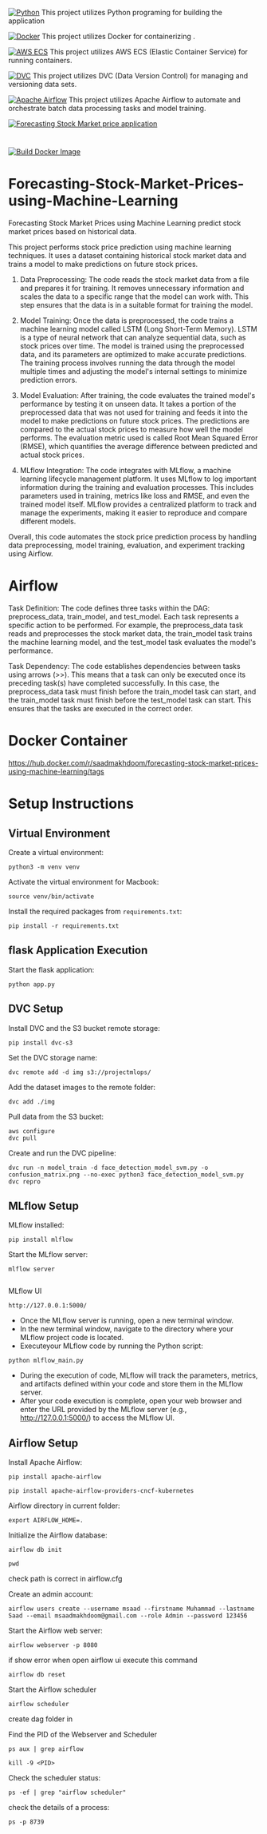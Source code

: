 [![Python](https://img.shields.io/badge/Python-3.10-blue)](https://www.python.org/)
This project utilizes  Python programing for building the application

[![Docker](https://img.shields.io/badge/Docker-Containerization-blue)](https://www.docker.com/)
This project utilizes Docker for containerizing .

[![AWS ECS](https://img.shields.io/badge/AWS-ECS-orange)](https://aws.amazon.com/ecs/)
This project utilizes AWS ECS (Elastic Container Service) for running containers.

[![DVC](https://img.shields.io/badge/DVC-Data%20Version%20Control-orange)](https://dvc.org/)
This project utilizes DVC (Data Version Control) for managing and versioning data sets.


[![Apache Airflow](https://img.shields.io/badge/Apache-Airflow-red)](https://airflow.apache.org/)
This project utilizes Apache Airflow to automate and orchestrate batch data processing tasks and model training.


[![Forecasting Stock Market price application](https://github.com/MSaadMakhdoom/Forecasting-Stock-Market-Prices-using-Machine-Learning/actions/workflows/main-app.yml/badge.svg)](https://github.com/MSaadMakhdoom/Forecasting-Stock-Market-Prices-using-Machine-Learning/actions/workflows/main-app.yml)
#
[![Build Docker Image](https://github.com/MSaadMakhdoom/Forecasting-Stock-Market-Prices-using-Machine-Learning/actions/workflows/docker.yml/badge.svg)](https://github.com/MSaadMakhdoom/Forecasting-Stock-Market-Prices-using-Machine-Learning/actions/workflows/docker.yml)
# Forecasting-Stock-Market-Prices-using-Machine-Learning

Forecasting Stock Market Prices using Machine Learning predict stock market prices based on historical data.

This project performs stock price prediction using machine learning techniques. It uses a dataset containing historical stock market data and trains a model to make predictions on future stock prices.

1. Data Preprocessing: The code reads the stock market data from a file and prepares it for training. It removes unnecessary information and scales the data to a specific range that the model can work with. This step ensures that the data is in a suitable format for training the model.

2. Model Training: Once the data is preprocessed, the code trains a machine learning model called LSTM (Long Short-Term Memory). LSTM is a type of neural network that can analyze sequential data, such as stock prices over time. The model is trained using the preprocessed data, and its parameters are optimized to make accurate predictions. The training process involves running the data through the model multiple times and adjusting the model's internal settings to minimize prediction errors.

3. Model Evaluation: After training, the code evaluates the trained model's performance by testing it on unseen data. It takes a portion of the preprocessed data that was not used for training and feeds it into the model to make predictions on future stock prices. The predictions are compared to the actual stock prices to measure how well the model performs. The evaluation metric used is called Root Mean Squared Error (RMSE), which quantifies the average difference between predicted and actual stock prices.

4. MLflow Integration: The code integrates with MLflow, a machine learning lifecycle management platform. It uses MLflow to log important information during the training and evaluation processes. This includes parameters used in training, metrics like loss and RMSE, and even the trained model itself. MLflow provides a centralized platform to track and manage the experiments, making it easier to reproduce and compare different models.

Overall, this code automates the stock price prediction process by handling data preprocessing, model training, evaluation, and experiment tracking using Airflow.

# Airflow
Task Definition: The code defines three tasks within the DAG: preprocess_data, train_model, and test_model. Each task represents a specific action to be performed. For example, the preprocess_data task reads and preprocesses the stock market data, the train_model task trains the machine learning model, and the test_model task evaluates the model's performance.

Task Dependency: The code establishes dependencies between tasks using arrows (>>). This means that a task can only be executed once its preceding task(s) have completed successfully. In this case, the preprocess_data task must finish before the train_model task can start, and the train_model task must finish before the test_model task can start. This ensures that the tasks are executed in the correct order.
# Docker Container 
https://hub.docker.com/r/saadmakhdoom/forecasting-stock-market-prices-using-machine-learning/tags





# Setup Instructions

## Virtual Environment

Create a virtual environment:

```
python3 -m venv venv
```

Activate the virtual environment for Macbook:

```
source venv/bin/activate
```

Install the required packages from `requirements.txt`:

```
pip install -r requirements.txt
```



## flask Application Execution

Start the flask application:

```
python app.py 
```

## DVC Setup

Install DVC and the S3 bucket remote storage:

```
pip install dvc-s3
```

Set the DVC storage name:

```
dvc remote add -d img s3://projectmlops/
```

Add the dataset images to the remote folder:

```
dvc add ./img
```

Pull data from the S3 bucket:

```
aws configure
dvc pull
```

Create and run the DVC pipeline:

```
dvc run -n model_train -d face_detection_model_svm.py -o confusion_matrix.png --no-exec python3 face_detection_model_svm.py
dvc repro
```



## MLflow Setup



MLflow installed:
```
pip install mlflow

```

Start the MLflow server:

```
mlflow server


```

MLflow UI 

```
http://127.0.0.1:5000/
```

* Once the MLflow server is running, open a new terminal window.
* In the new terminal window, navigate to the directory where your MLflow project code is located.
* Executeyour MLflow code by running the Python script:
```
python mlflow_main.py
```


* During the execution of  code, MLflow will track the parameters, metrics, and artifacts defined within your code and store them in the MLflow server.
* After your code execution is complete, open your web browser and enter the URL provided by the MLflow server (e.g., http://127.0.0.1:5000/) to access the MLflow UI.


## Airflow Setup

Install Apache Airflow:

```
pip install apache-airflow

pip install apache-airflow-providers-cncf-kubernetes
```


Airflow directory in current folder:

```
export AIRFLOW_HOME=.
```

Initialize the Airflow database:

```
airflow db init
```

```
pwd
```
check path is correct in airflow.cfg


Create an admin account:

```
airflow users create --username msaad --firstname Muhammad --lastname Saad --email msaadmakhdoom@gmail.com --role Admin --password 123456
```

Start the Airflow web server:

```
airflow webserver -p 8080
```

if show error when open airflow ui execute this command
```
airflow db reset
```
Start the Airflow  scheduler
```
airflow scheduler
```

create dag folder in 





Find the PID of the Webserver and Scheduler
```
ps aux | grep airflow

```
```
kill -9 <PID>

```
Check the scheduler status:
```
ps -ef | grep "airflow scheduler"
```

 check the details of a process:
 ```
 ps -p 8739
```